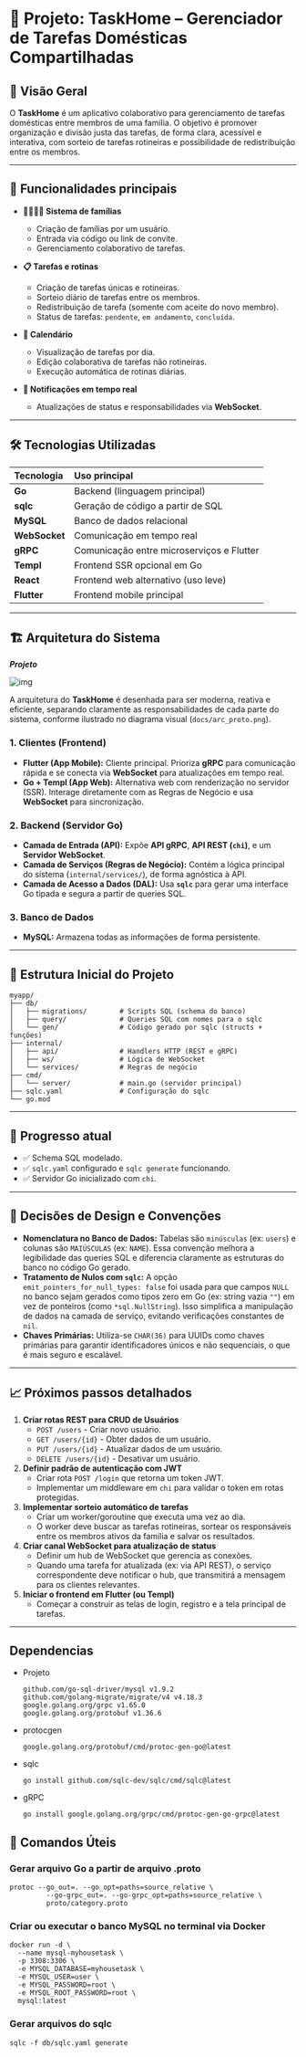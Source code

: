 # 🧹 Projeto: TaskHome – Gerenciador de Tarefas Domésticas Compartilhadas

## 📘 Visão Geral

O **TaskHome** é um aplicativo colaborativo para gerenciamento de tarefas domésticas entre membros de uma família. O objetivo é promover organização e divisão justa das tarefas, de forma clara, acessível e interativa, com sorteio de tarefas rotineiras e possibilidade de redistribuição entre os membros.

---

## 🧾 Funcionalidades principais

* **👨‍👩‍👧‍👦 Sistema de famílias**
    * Criação de famílias por um usuário.
    * Entrada via código ou link de convite.
    * Gerenciamento colaborativo de tarefas.

* **📋 Tarefas e rotinas**
    * Criação de tarefas únicas e rotineiras.
    * Sorteio diário de tarefas entre os membros.
    * Redistribuição de tarefa (somente com aceite do novo membro).
    * Status de tarefas: `pendente`, `em andamento`, `concluída`.

* **📅 Calendário**
    * Visualização de tarefas por dia.
    * Edição colaborativa de tarefas não rotineiras.
    * Execução automática de rotinas diárias.

* **🔔 Notificações em tempo real**
    * Atualizações de status e responsabilidades via **WebSocket**.

---

## 🛠️ Tecnologias Utilizadas

| Tecnologia  | Uso principal                              |
| :---------- | :----------------------------------------- |
| **Go** | Backend (linguagem principal)              |
| **sqlc** | Geração de código a partir de SQL          |
| **MySQL** | Banco de dados relacional                  |
| **WebSocket** | Comunicação em tempo real                  |
| **gRPC** | Comunicação entre microserviços e Flutter  |
| **Templ** | Frontend SSR opcional em Go                |
| **React** | Frontend web alternativo (uso leve)        |
| **Flutter** | Frontend mobile principal                  |

---

## 🏗️ Arquitetura do Sistema

***Projeto***

![img](/docs/arc_proto.png)

A arquitetura do **TaskHome** é desenhada para ser moderna, reativa e eficiente, separando claramente as responsabilidades de cada parte do sistema, conforme ilustrado no diagrama visual (`docs/arc_proto.png`).

### 1. Clientes (Frontend)

* **Flutter (App Mobile):** Cliente principal. Prioriza **gRPC** para comunicação rápida e se conecta via **WebSocket** para atualizações em tempo real.
* **Go + Templ (App Web):** Alternativa web com renderização no servidor (SSR). Interage diretamente com as Regras de Negócio e usa **WebSocket** para sincronização.

### 2. Backend (Servidor Go)

* **Camada de Entrada (API):** Expõe **API gRPC**, **API REST (`chi`)**, e um **Servidor WebSocket**.
* **Camada de Serviços (Regras de Negócio):** Contém a lógica principal do sistema (`internal/services/`), de forma agnóstica à API.
* **Camada de Acesso a Dados (DAL):** Usa **`sqlc`** para gerar uma interface Go tipada e segura a partir de queries SQL.

### 3. Banco de Dados

* **MySQL:** Armazena todas as informações de forma persistente.

---

## 📂 Estrutura Inicial do Projeto

```
myapp/
├── db/
│   ├── migrations/        # Scripts SQL (schema do banco)
│   ├── query/             # Queries SQL com nomes para o sqlc
│   └── gen/               # Código gerado por sqlc (structs + funções)
├── internal/
│   ├── api/               # Handlers HTTP (REST e gRPC)
│   ├── ws/                # Lógica de WebSocket
│   └── services/          # Regras de negócio
├── cmd/
│   └── server/            # main.go (servidor principal)
├── sqlc.yaml              # Configuração do sqlc
└── go.mod
```

---

## 📜 Progresso atual

* ✅ Schema SQL modelado.
* ✅ `sqlc.yaml` configurado e `sqlc generate` funcionando.
* ✅ Servidor Go inicializado com `chi`.

---

## 🧠 Decisões de Design e Convenções

* **Nomenclatura no Banco de Dados:** Tabelas são `minúsculas` (ex: `users`) e colunas são `MAIÚSCULAS` (ex: `NAME`). Essa convenção melhora a legibilidade das queries SQL e diferencia claramente as estruturas do banco no código Go gerado.
* **Tratamento de Nulos com `sqlc`:** A opção `emit_pointers_for_null_types: false` foi usada para que campos `NULL` no banco sejam gerados como tipos zero em Go (ex: string vazia `""`) em vez de ponteiros (como `*sql.NullString`). Isso simplifica a manipulação de dados na camada de serviço, evitando verificações constantes de `nil`.
* **Chaves Primárias:** Utiliza-se `CHAR(36)` para UUIDs como chaves primárias para garantir identificadores únicos e não sequenciais, o que é mais seguro e escalável.

---

## 📈 Próximos passos detalhados

1.  **Criar rotas REST para CRUD de Usuários**
    * `POST /users` - Criar novo usuário.
    * `GET /users/{id}` - Obter dados de um usuário.
    * `PUT /users/{id}` - Atualizar dados de um usuário.
    * `DELETE /users/{id}` - Desativar um usuário.
2.  **Definir padrão de autenticação com JWT**
    * Criar rota `POST /login` que retorna um token JWT.
    * Implementar um middleware em `chi` para validar o token em rotas protegidas.
3.  **Implementar sorteio automático de tarefas**
    * Criar um worker/goroutine que executa uma vez ao dia.
    * O worker deve buscar as tarefas rotineiras, sortear os responsáveis entre os membros ativos da família e salvar os resultados.
4.  **Criar canal WebSocket para atualização de status**
    * Definir um hub de WebSocket que gerencia as conexões.
    * Quando uma tarefa for atualizada (ex: via API REST), o serviço correspondente deve notificar o hub, que transmitirá a mensagem para os clientes relevantes.
5.  **Iniciar o frontend em Flutter (ou Templ)**
    * Começar a construir as telas de login, registro e a tela principal de tarefas.

---

## Dependencias

- Projeto
  
  ```
  github.com/go-sql-driver/mysql v1.9.2
  github.com/golang-migrate/migrate/v4 v4.18.3
  google.golang.org/grpc v1.65.0
  google.golang.org/protobuf v1.36.6
  ```

- protocgen

  ```
  google.golang.org/protobuf/cmd/protoc-gen-go@latest
  ```

- sqlc

  ```
  go install github.com/sqlc-dev/sqlc/cmd/sqlc@latest
  ```

- gRPC

  ```
  go install google.golang.org/grpc/cmd/protoc-gen-go-grpc@latest
  ```

## 🚀 Comandos Úteis

### Gerar arquivo Go a partir de arquivo .proto

```shell
protoc --go_out=. --go_opt=paths=source_relative \
         --go-grpc_out=. --go-grpc_opt=paths=source_relative \
         proto/category.proto
```

### Criar ou executar o banco MySQL no terminal via Docker

```shell
docker run -d \
  --name mysql-myhousetask \
  -p 3308:3306 \
  -e MYSQL_DATABASE=myhousetask \
  -e MYSQL_USER=user \
  -e MYSQL_PASSWORD=root \
  -e MYSQL_ROOT_PASSWORD=root \
  mysql:latest
```

### Gerar arquivos do sqlc
```
sqlc -f db/sqlc.yaml generate
```